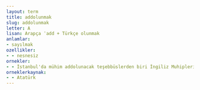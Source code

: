```yaml
---
layout: term
title: addolunmak
slug: addolunmak
letter: A
lisan: Arapça ʿadd + Türkçe olunmak
anlamlar:
- sayılmak
ozellikler:
- - nesnesiz
ornekler:
- - İstanbul'da mühim addolunacak teşebbüslerden biri İngiliz Muhipleri Cemiyeti idi.
orneklerkaynak:
- - Atatürk
---
```

